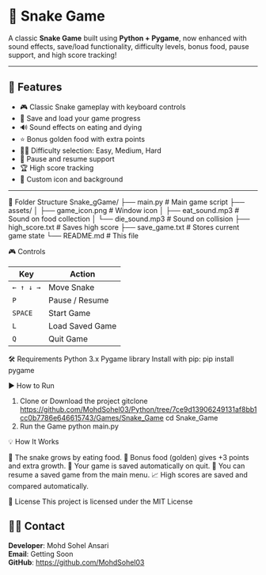 # 🐍 Snake Game

A classic **Snake Game** built using **Python + Pygame**, now enhanced with sound effects, save/load functionality, difficulty levels, bonus food, pause support, and high score tracking!

---

## 🚀 Features

- 🎮 Classic Snake gameplay with keyboard controls
- 💾 Save and load your game progress
- 🔊 Sound effects on eating and dying
- ⭐ Bonus golden food with extra points
- 🐢🦅 Difficulty selection: Easy, Medium, Hard
- 🧠 Pause and resume support
- 🏆 High score tracking
- 🎨 Custom icon and background

---

📁 Folder Structure
Snake_gGame/
├── main.py            # Main game script
├── assets/
│   ├── game_icon.png        # Window icon
│   ├── eat_sound.mp3        # Sound on food collection
│   └── die_sound.mp3        # Sound on collision
├── high_score.txt           # Saves high score
├── save_game.txt            # Stores current game state
└── README.md                # This file

🎮 Controls

| Key       | Action          |
| --------- | --------------- |
| `← ↑ ↓ →` | Move Snake      |
| `P`       | Pause / Resume  |
| `SPACE`   | Start Game      |
| `L`       | Load Saved Game |
| `Q`       | Quit Game       |

🛠 Requirements
Python 3.x
Pygame library
Install with pip:
    pip install pygame

▶️ How to Run
1. Clone or Download the project
gitclone https://github.com/MohdSohel03/Python/tree/7ce9d13906249131af8bb1cc0b7786e646615743/Games/Snake_Game
cd Snake_Game
2. Run the Game
python main.py

💡 How It Works

🧠 The snake grows by eating food.
🎯 Bonus food (golden) gives +3 points and extra growth.
💾 Your game is saved automatically on quit.
🔁 You can resume a saved game from the main menu.
📈 High scores are saved and compared automatically.

📜 License
This project is licensed under the MIT License

## 🙋‍♂️ Contact

**Developer**: Mohd Sohel Ansari  
**Email**: Getting Soon  
**GitHub**: https://github.com/MohdSohel03